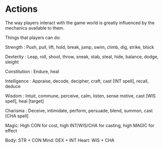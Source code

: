 # Actions
The way players interact with the game world is greatly influenced by the mechanics available to them.

Things that players can do:

Strength
: Push, pull, lift, hold, break, jump, swim, climb, dig, strike, block

Dexterity
: Leap, roll, shoot, throw, sneak, stab, steal, hide, balance, dodge, sleight

Constitution
: Endure, heal

Intelligence
: Appraise, decode, decipher, craft, cast [INT spell], recall, deduce

Wisdom
: Intuit, commune, perceive, calm, listen, sense motive, cast [WIS spell], heal [target]

Charisma
: Deceive, intimidate, perform, persuade, blend, summon, cast [CHA spell]

Magic: High CON for cost, high INT/WIS/CHA for casting, high MAGIC for effect

 Body: STR + CON
 Mind: DEX + INT
Heart: WIS + CHA

